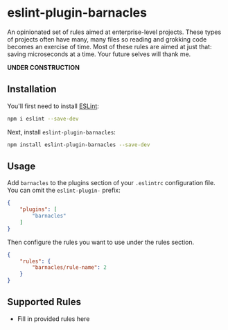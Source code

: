 # eslint-plugin-barnacles

An opinionated set of rules aimed at enterprise-level projects. These types of projects often have many, many files so reading and grokking code becomes an exercise of time. Most of these rules are aimed at just that: saving microseconds at a time. Your future selves will thank me.

**UNDER CONSTRUCTION**

## Installation

You'll first need to install [ESLint](https://eslint.org/):

```sh
npm i eslint --save-dev
```

Next, install `eslint-plugin-barnacles`:

```sh
npm install eslint-plugin-barnacles --save-dev
```

## Usage

Add `barnacles` to the plugins section of your `.eslintrc` configuration file. You can omit the `eslint-plugin-` prefix:

```json
{
    "plugins": [
        "barnacles"
    ]
}
```


Then configure the rules you want to use under the rules section.

```json
{
    "rules": {
        "barnacles/rule-name": 2
    }
}
```

## Supported Rules

* Fill in provided rules here

